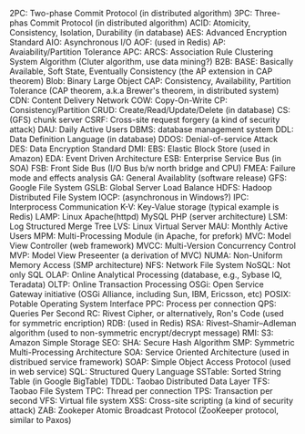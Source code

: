 2PC: Two-phase Commit Protocol (in distributed algorithm)
3PC: Three-phas Commit Protocol (in distributed algorithm)
ACID: Atomicity, Consistency, Isolation, Durability (in database)
AES: Advanced Encryption Standard
AIO: Asynchronous I/O
AOF: (used in Redis)
AP: Avaiability/Partition Tolerance
APC: 
ARCS: Association Rule Clustering System Algorithm (Cluter algorithm, use data mining?)
B2B:
BASE: Basically Available, Soft State, Eventually Consistency (the AP extension in CAP theorem)
Blob: Binary Large Object
CAP: Consistency, Availability, Partition Tolerance (CAP theorem, a.k.a Brewer's theorem, in distributed system)
CDN: Content Delivery Network
COW: Copy-On-Write
CP: Consistency/Partition
CRUD: Create/Read/Update/Delete (in database)
CS: (GFS) chunk server
CSRF: Cross-site request forgery (a kind of security attack)
DAU: Daily Active Users
DBMS: database management system
DDL: Data Definition Language (in database)
DDOS: Denial-of-service Attack
DES: Data Encryption Standard
DMI:
EBS: Elastic Block Store (used in Amazon)
EDA: Event Driven Architecture
ESB: Enterprise Service Bus (in SOA)
FSB: Front Side Bus (I/O Bus b/w north bridge and CPU)
FMEA: Failure mode and effects analysis
GA: General Availablity (software release)
GFS: Google File System
GSLB: Global Server Load Balance
HDFS: Hadoop Distributed File System
IOCP: (asynchronous in Windows?)
IPC: Interprocess Communication
K-V: Key-Value storage (typical example is Redis)
LAMP: Linux Apache(httpd) MySQL PHP (server architecture)
LSM: Log Structured Merge Tree
LVS: Linux Virtual Server
MAU: Monthly Active Users
MPM: Multi-Processing Module (in Apache, for prefork)
MVC: Model View Controller (web framework)
MVCC: Multi-Version Concurrency Control
MVP: Model View Preseenter (a derivation of MVC)
NUMA: Non-Uniform Memory Access (SMP architecture)
NFS: Network File System
NoSQL: Not only SQL
OLAP: Online Analytical Processing (database, e.g., Sybase IQ, Teradata)
OLTP: Online Transaction Processing
OSGi: Open Service Gateway initiative (OSGi Alliance, including Sun, IBM, Ericsson, etc)
POSIX: Potable Operating System Interface
PPC: Process per connection
QPS: Queries Per Second
RC: Rivest Cipher, or alternatively, Ron's Code (used for symmetric encription)
RDB: (used in Redis)
RSA: Rivest–Shamir–Adleman algorithm (used to non-symmetric encrypt/decrypt message)
RMI:
S3: Amazon Simple Storage
SEO:
SHA: Secure Hash Algorithm
SMP: Symmetric Multi-Processing Architecture
SOA: Service Oriented Architecture (used in distribued service framework)
SOAP: Simple Object Access Protocol (used in web service)
SQL: Structured Query Language
SSTable: Sorted String Table (in Google BigTable)
TDDL: Taobao Distributed Data Layer
TFS: Taobao File System
TPC: Thread per connection
TPS: Transaction per second
VFS: Virtual file system
XSS: Cross-site scripting (a kind of security attack)
ZAB: Zookeper Atomic Broadcast Protocol (ZooKeeper protocol, similar to Paxos)